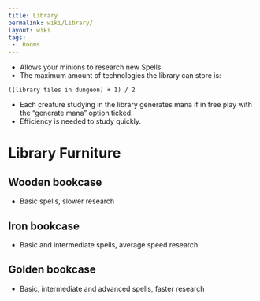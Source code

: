 ```yaml
---
title: Library
permalink: wiki/Library/
layout: wiki
tags:
 -  Rooms
---
```


-   Allows your minions to research new Spells.
-   The maximum amount of technologies the library can store is:

`([library tiles in dungeon] + 1) / 2`

-   Each creature studying in the library generates mana if in free play
    with the “generate mana” option ticked.
-   Efficiency is needed to study quickly.

Library Furniture
=================

Wooden bookcase
---------------

-   Basic spells, slower research

Iron bookcase
-------------

-   Basic and intermediate spells, average speed research

Golden bookcase
---------------

-   Basic, intermediate and advanced spells, faster research

